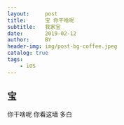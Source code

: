 ```yaml
---
layout:     post
title:      宝 你干啥呢
subtitle:   我家宝
date:       2019-02-12
author:     BY
header-img: img/post-bg-coffee.jpeg
catalog: true
tags:
    - iOS
---
```


## 宝

你干啥呢 你看这墙 多白
